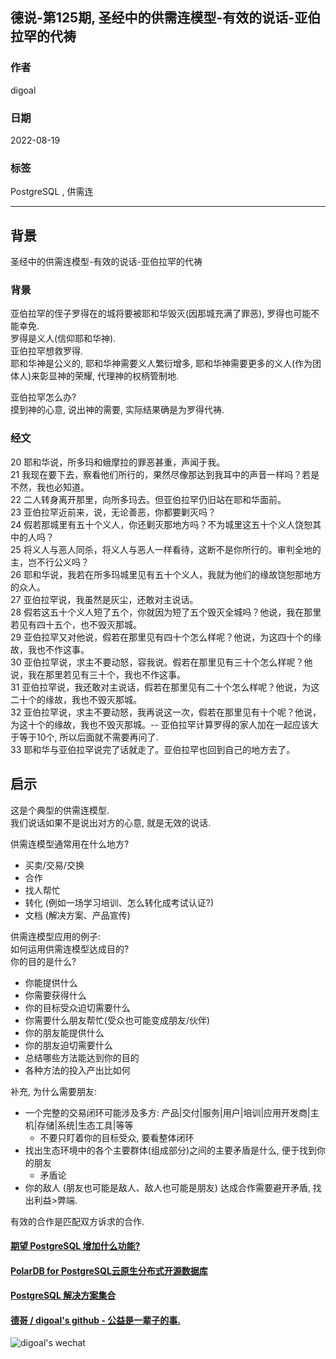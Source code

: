 ## 德说-第125期, 圣经中的供需连模型-有效的说话-亚伯拉罕的代祷         
                  
### 作者                  
digoal                  
                  
### 日期                  
2022-08-19                 
                  
### 标签                  
PostgreSQL , 供需连            
                  
----                  
                  
## 背景      
  
圣经中的供需连模型-有效的说话-亚伯拉罕的代祷    
  
### 背景  
亚伯拉罕的侄子罗得在的城将要被耶和华毁灭(因那城充满了罪恶), 罗得也可能不能幸免.   
罗得是义人(信仰耶和华神).   
亚伯拉罕想救罗得.   
耶和华神是公义的, 耶和华神需要义人繁衍增多, 耶和华神需要更多的义人(作为团体人)来彰显神的荣耀, 代理神的权柄管制地.   
  
亚伯拉罕怎么办?   
摸到神的心意, 说出神的需要, 实际结果确是为罗得代祷.   
  
### 经文  
20 耶和华说，所多玛和蛾摩拉的罪恶甚重，声闻于我。  
21 我现在要下去，察看他们所行的，果然尽像那达到我耳中的声音一样吗？若是不然，我也必知道。  
22 二人转身离开那里，向所多玛去。但亚伯拉罕仍旧站在耶和华面前。  
23 亚伯拉罕近前来，说，无论善恶，你都要剿灭吗？  
24 假若那城里有五十个义人，你还剿灭那地方吗？不为城里这五十个义人饶恕其中的人吗？  
25 将义人与恶人同杀，将义人与恶人一样看待，这断不是你所行的。审判全地的主，岂不行公义吗？  
26 耶和华说，我若在所多玛城里见有五十个义人，我就为他们的缘故饶恕那地方的众人。  
27 亚伯拉罕说，我虽然是灰尘，还敢对主说话。  
28 假若这五十个义人短了五个，你就因为短了五个毁灭全城吗？他说，我在那里若见有四十五个，也不毁灭那城。  
29 亚伯拉罕又对他说，假若在那里见有四十个怎么样呢？他说，为这四十个的缘故，我也不作这事。  
30 亚伯拉罕说，求主不要动怒，容我说。假若在那里见有三十个怎么样呢？他说，我在那里若见有三十个，我也不作这事。  
31 亚伯拉罕说，我还敢对主说话，假若在那里见有二十个怎么样呢？他说，为这二十个的缘故，我也不毁灭那城。  
32 亚伯拉罕说，求主不要动怒，我再说这一次，假若在那里见有十个呢？他说，为这十个的缘故，我也不毁灭那城。-- 亚伯拉罕计算罗得的家人加在一起应该大于等于10个, 所以后面就不需要再问了.   
33 耶和华与亚伯拉罕说完了话就走了。亚伯拉罕也回到自己的地方去了。  
  
## 启示   
这是个典型的供需连模型.    
我们说话如果不是说出对方的心意, 就是无效的说话.    
  
供需连模型通常用在什么地方?    
- 买卖/交易/交换   
- 合作   
- 找人帮忙   
- 转化 (例如一场学习培训、怎么转化成考试认证?)   
- 文档 (解决方案、产品宣传)  
  
供需连模型应用的例子:   
如何运用供需连模型达成目的?   
你的目的是什么?   
- 你能提供什么  
- 你需要获得什么  
- 你的目标受众迫切需要什么  
- 你需要什么朋友帮忙(受众也可能变成朋友/伙伴)  
- 你的朋友能提供什么  
- 你的朋友迫切需要什么  
- 总结哪些方法能达到你的目的  
- 各种方法的投入产出比如何  
  
补充, 为什么需要朋友:   
- 一个完整的交易闭环可能涉及多方: 产品|交付|服务|用户|培训|应用开发商|主机|存储|系统|生态工具|等等    
    - 不要只盯着你的目标受众, 要看整体闭环     
- 找出生态环境中的各个主要群体(组成部分)之间的主要矛盾是什么, 便于找到你的朋友   
    - 矛盾论   
- 你的敌人 (朋友也可能是敌人、敌人也可能是朋友) 达成合作需要避开矛盾, 找出利益>弊端.    
  
有效的合作是匹配双方诉求的合作.    
  
  
#### [期望 PostgreSQL 增加什么功能?](https://github.com/digoal/blog/issues/76 "269ac3d1c492e938c0191101c7238216")
  
  
#### [PolarDB for PostgreSQL云原生分布式开源数据库](https://github.com/ApsaraDB/PolarDB-for-PostgreSQL "57258f76c37864c6e6d23383d05714ea")
  
  
#### [PostgreSQL 解决方案集合](https://yq.aliyun.com/topic/118 "40cff096e9ed7122c512b35d8561d9c8")
  
  
#### [德哥 / digoal's github - 公益是一辈子的事.](https://github.com/digoal/blog/blob/master/README.md "22709685feb7cab07d30f30387f0a9ae")
  
  
![digoal's wechat](../pic/digoal_weixin.jpg "f7ad92eeba24523fd47a6e1a0e691b59")
  
